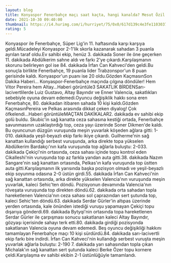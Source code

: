 ```yaml
--- 
layout: blog
title: Konyaspor Fenerbahçe maçı saat kaçta, hangi kanalda? Mesut Özil'in yokluğunda Vitor Pereira'dan flaş karar! İşte muhtemel 11'ler...
date: 2021-10-30 09:40:00
thumbnail: https://i4.hurimg.com/i/hurriyet/75/0x0/617d139c4e3fe1103037e279.jpg
rating: 5
---
```

Konyaspor ile Fenerbahçe, Süper Lig'in 11. haftasında karşı karşıya geldi.Mücadeleyi Konyaspor 2-1'lik skorla kazanarak sahadan 3 puanla ayrılan taraf oldu.Ev sahibi ekip, henüz 3. dakikada Soner ile öne geçerken 11. dakikada Abdülkerim sahne aldı ve farkı 2'ye çıkardı.Karşılaşmanın skorunu belirleyen gol ise 84. dakikada İrfan Can Kahveci'den geldi.Bu sonuçla birlikte Fenerbahçe, 19 puanla lider Trabzonspor'un 8 puan gerisinde kaldı. Konyaspor'un puanı ise 20 oldu.Gözden KaçmasınSon Dakika Haberi... Konyaspor-Fenerbahçe maçında çılgına döndüler! Hem Vitor Pereira hem Altay...Haberi görüntüle3 SAKATLIK BİRDENSarı-lacivertlilerde Luiz Gustavo, Altay Bayındır ve Enner Valencia, sakatlıkları sebebiyle oyuna devam edemedi.Oyuncu değişiklik hakkı sona eren Fenerbahçe, 80. dakikadan itibaren sahada 10 kişi kaldı.Gözden KaçmasınPereira ve Pelkas arasında dikkat çeken diyalog! Çok öfkelendi...Haberi görüntüleMAÇTAN DAKİKALAR2. dakikada ev sahibi ekip golü buldu. Skubic'in sağ kanatta ceza sahasına kestiği ortada, Fenerbahçe savunmasının uzaklaştırdığı top, ceza yayı üzerinde Soner Dikmen'de kaldı. Bu oyuncunun düzgün vuruşunda meşin yuvarlak köşeden ağlara gitti: 1-010. dakikada yeşil-beyazlı ekip farkı ikiye çıkardı. Guilherme'nin sağ kanattan kullandığı serbest vuruşunda, arka direkte topa yükselen Abdülkerim Bardakçı'nın kafa vuruşunda top ağlarla buluştu: 2-033. dakikada Çekiçi'nin ortasında, ceza sahası içinde topu kontrol eden Cikalleshi'nin vuruşunda top az farkla yandan auta gitti.38. dakikada Nazım Sangare'nin sağ kanattan ortasında, Pelkas'ın kafa vuruşunda top üstten auta gitti.Karşılaşmanın ilk yarısında başka pozisyon olmadı ve yeşil-beyazlı ekip soyunma odasına 2-0 üstün girdi.55. dakikada İrfan Can Kahveci'nin sağ kanattan ortasında, arka direkte yükselen Valencia'nın vuruşunda meşin yuvarlak, kaleci Sehic'ten döndü. Pozisyonun devamında Valencia'nın röveşata vuruşunda top direkten döndü.62. dakikada orta sahadan topla hareketlenen Valencia'nın ceza sahası sol çaprazından sert şutunda top, kaleci Sehic'ten döndü.63. dakikada Serdar Gürler'in altıpas üzerinde yerden ortasında, kale önünden istediği vuruşu yapamayan Çekiçi topu dışarıya gönderdi.69. dakikada Bytyqi'nin ortasında topa hareketlenen Serdar Gürler ile çarpışması sonucu sakatlanan kaleci Altay Bayındır, gözyaşı içerisinde sahayı terk etti.80. dakikada girdiği pozisyonda sakatlanan Valencia oyuna devam edemedi. Beş oyuncu değişikliği hakkını tamamlayan Fenerbahçe maçı 10 kişi sürdürdü.84. dakikada sarı-lacivertli ekip farkı bire indirdi. İrfan Can Kahveci'nin kullandığı serbest vuruşta meşin yuvarlak ağlarla buluştu: 2-190 7. dakikada yarı sahasından topla çıkan Michalak'ın sağ kanattan sert şutunda kaleci Berke Özer topu kornere çeldi.Karşılaşma ev sahibi ekibin 2-1 üstünlüğüyle tamamlandı.